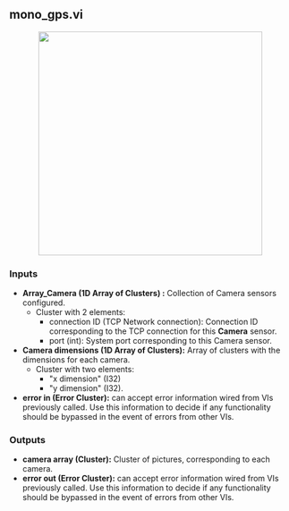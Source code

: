 ## mono_gps.vi
<p align="center">
<img src="https://github.com/monoDriveIO/client/blob/lv_client_docs/WikiPhotos/LV_client/sensors/monoDrive_lvlib_mono__proccess__camerac.png?raw=true" 
width="400"  />
</p>

### Inputs

- **Array_Camera (1D Array of Clusters) :** Collection of Camera sensors configured.
  - Cluster with 2 elements:
    * connection ID (TCP Network connection): Connection ID corresponding to the TCP connection for this **Camera** sensor.
    * port (int): System port corresponding to this Camera sensor.
- **Camera dimensions (1D Array of Clusters):** Array of clusters with the dimensions for each camera.
  - Cluster with two elements:
    * "x dimension" (I32) 
    * "y dimension" (I32).
- **error in (Error Cluster):** can accept error information wired from VIs previously called. Use this information to decide if any functionality should be bypassed in the event of errors from other VIs.

### Outputs

- **camera array (Cluster):** Cluster of pictures, corresponding to each camera.  
- **error out (Error Cluster):** can accept error information wired from VIs previously called. Use this information to decide if any functionality should be bypassed in the event of errors from other VIs.

